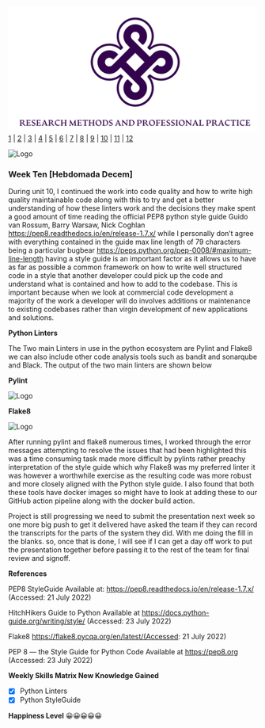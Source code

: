 ![Logo](Images/Logo.png)
[1](/MyPortfolio/SEPM/Unit01.html) | [2](/MyPortfolio/SEPM/Unit02.html) | [3](/MyPortfolio/SEPM/Unit03.html) | [4](/MyPortfolio/SEPM/Unit04.html) | [5](/MyPortfolio/SEPM/Unit05.html) | [6](/MyPortfolio/SEPM/Unit06.html) | [7](/MyPortfolio/SEPM/Unit07.html) | [8](/MyPortfolio/SEPM/Unit08.html) | [9](/MyPortfolio/SEPM/Unit09.html) | [10](/MyPortfolio/SEPM/Unit10.html) | [11](/MyPortfolio/SEPM/Unit11.html) | [12](/MyPortfolio/SEPM/Unit12.html)

![Logo](Images/Diary.png)
### Week Ten [Hebdomada Decem]

During unit 10, I continued the work into code quality and how to write high quality maintainable code along with this to try and get a better understanding of how these linters work and the decisions they make spent a good amount of time reading the official PEP8 python style guide Guido van Rossum, Barry Warsaw, Nick Coghlan https://pep8.readthedocs.io/en/release-1.7.x/ while I personally don’t agree with everything contained in the guide max line length of 79 characters being a particular bugbear https://peps.python.org/pep-0008/#maximum-line-length having a style guide is an important factor as it allows us to have as far as possible a common framework on how to write well structured code in a style that another developer could pick up the code and understand what is contained and how to add to the codebase. This is important because when we look at commercial code development a majority of the work a developer will do involves additions or maintenance to existing codebases rather than virgin development of new applications and solutions.

**Python Linters** 

The Two main Linters in use in the python ecosystem are Pylint and Flake8 we can also include other code analysis tools such as bandit and sonarqube and Black. The output of the two main linters are shown below

**Pylint**

![Logo](Images/PYLINT.png)

**Flake8**

![Logo](Images/FLAKE8.png)


After running pylint and flake8 numerous times, I worked through the error messages attempting to resolve the issues that had been highlighted this was a time consuming task made more difficult by pylints rather preachy interpretation of the style guide which why Flake8 was my preferred linter it was however a worthwhile exercise as the resulting code was more robust and more closely aligned with the Python style guide. I also found that both these tools have docker images so might have to look at adding these to our GitHub action pipeline along with the docker build action. 

Project is still progressing we need to submit the presentation next week so one more big push to get it delivered have asked the team if they can record the transcripts for the parts of the system they did. With me doing the fill in the blanks. so, once that is done, I will see if I can get a day off work to put the presentation together before passing it to the rest of the team for final review and signoff.

**References**

PEP8 StyleGuide Available at: https://pep8.readthedocs.io/en/release-1.7.x/ (Accessed: 21 July 2022)

HitchHikers Guide to Python Available at https://docs.python-guide.org/writing/style/ (Accessed: 23 July 2022)

Flake8 https://flake8.pycqa.org/en/latest/(Accessed: 21 July 2022)

PEP 8 — the Style Guide for Python Code Available at  https://pep8.org (Accessed: 23 July 2022)


**Weekly Skills Matrix New Knowledge Gained**

- [x] Python Linters
- [x] Python StyleGuide

**Happiness Level**
😀😀😀😀😀
